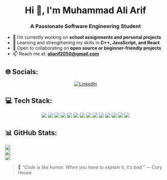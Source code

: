 <h1 align="center">Hi 👋, I'm Muhammad Ali Arif</h1>
<h3 align="center">A Passionate Software Engineering Student</h3>

- 🔭 I’m currently working on **school assignments and personal projects**  
- 🌱 Learning and strengthening my skills in **C++, JavaScript, and React**  
- 👯 Open to collaborating on **open source or beginner-friendly projects**  
- 📫 Reach me at: **aliarif2050@gmail.com**

## 🌐 Socials:
<p align="center">
  <a href="https://linkedin.com/in/aliarif-se28"><img src="https://img.shields.io/badge/LinkedIn-%230077B5.svg?logo=linkedin&logoColor=white" alt="LinkedIn"/></a>
</p>

## 💻 Tech Stack:
<p align="center">
  <img src="https://img.shields.io/badge/c++-%2300599C.svg?style=for-the-badge&logo=c%2B%2B&logoColor=white"/>
  <img src="https://img.shields.io/badge/c-%2300599C.svg?style=for-the-badge&logo=c&logoColor=white"/>
  <img src="https://img.shields.io/badge/java-%23ED8B00.svg?style=for-the-badge&logo=java&logoColor=white"/>
  <img src="https://img.shields.io/badge/javafx-%23FF0000.svg?style=for-the-badge&logo=javafx&logoColor=white"/>
  <img src="https://img.shields.io/badge/html5-%23E34F26.svg?style=for-the-badge&logo=html5&logoColor=white"/>
  <img src="https://img.shields.io/badge/css3-%231572B6.svg?style=for-the-badge&logo=css3&logoColor=white"/>
  <img src="https://img.shields.io/badge/javascript-%23F7DF1E.svg?style=for-the-badge&logo=javascript&logoColor=black"/>
  <img src="https://img.shields.io/badge/react-%2361DAFB.svg?style=for-the-badge&logo=react&logoColor=black"/>
  <img src="https://img.shields.io/badge/adobe%20photoshop-%2331A8FF.svg?style=for-the-badge&logo=adobe%20photoshop&logoColor=white"/>
  <img src="https://img.shields.io/badge/github-%23121011.svg?style=for-the-badge&logo=github&logoColor=white"/>
  <img src="https://img.shields.io/badge/redux-%23593d88.svg?style=for-the-badge&logo=redux&logoColor=white"/>
  <img src="https://img.shields.io/badge/express.js-%23404d59.svg?style=for-the-badge&logo=express&logoColor=%2361DAFB"/>
  <img src="https://img.shields.io/badge/mongodb-%234ea94b.svg?style=for-the-badge&logo=mongodb&logoColor=white"/>
  <img src="https://img.shields.io/badge/node.js-6DA55F?style=for-the-badge&logo=node.js&logoColor=white"/>
</p>

## 📊 GitHub Stats:
<div>
  <img src="https://github-readme-stats.vercel.app/api?username=aliarif2050&theme=dark&hide_border=false&include_all_commits=false&count_private=true"/><br/>
  <img src="https://github-readme-stats.vercel.app/api/top-langs/?username=aliarif2050&theme=dark&hide_border=false&include_all_commits=false&count_private=true&layout=compact"/><br/>
  <img src="https://nirzak-streak-stats.vercel.app/?user=aliarif2050&theme=dark&hide_border=false"/>
</div>

> 🌟 _“Code is like humor. When you have to explain it, it’s bad.”_ — Cory House

<div align="center">
